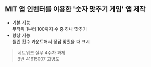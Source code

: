  ## MIT 앱 인벤터를 이용한 '숫자 맞추기 게임' 앱 제작  
 * 기본 기능  
 무작위 1부터 100까지 수 중 하나 맞추기 
 * 향상 기능  
 틀린 횟수 카운트해서 정답 맞췄을 때 표시 
 >네트워크 실무 4주차 과제   
 >B반 41615007 고병도
